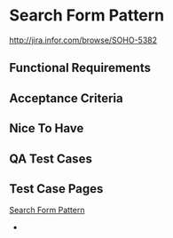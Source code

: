 # Search Form Pattern

http://jira.infor.com/browse/SOHO-5382

## Functional Requirements

## Acceptance Criteria

## Nice To Have

## QA Test Cases

## Test Case Pages

[Search Form Pattern](patterns/search-form)

 -
